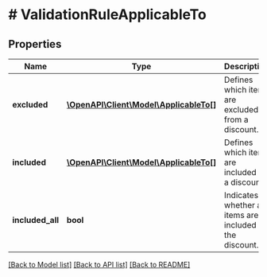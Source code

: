 # # ValidationRuleApplicableTo

## Properties

Name | Type | Description | Notes
------------ | ------------- | ------------- | -------------
**excluded** | [**\OpenAPI\Client\Model\ApplicableTo[]**](ApplicableTo.md) | Defines which items are excluded from a discount. | [optional]
**included** | [**\OpenAPI\Client\Model\ApplicableTo[]**](ApplicableTo.md) | Defines which items are included in a discount. | [optional]
**included_all** | **bool** | Indicates whether all items are included in the discount. | [optional]

[[Back to Model list]](../../README.md#models) [[Back to API list]](../../README.md#endpoints) [[Back to README]](../../README.md)
